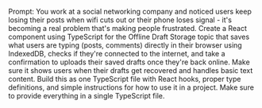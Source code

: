 Prompt:
You work at a social networking company and noticed users keep losing their posts when wifi cuts out or their phone loses signal - it's becoming a real problem that's making people frustrated. Create a React component using TypeScript for the Offline Draft Storage topic that saves what users are typing (posts, comments) directly in their browser using IndexedDB, checks if they're connected to the internet, and take a confirmation to uploads their saved drafts once they're back online. Make sure it shows users when their drafts get recovered and handles basic text content. Build this as one TypeScript file with React hooks, proper type definitions, and simple instructions for how to use it in a project. Make sure to provide everything in a single TypeScript file.
